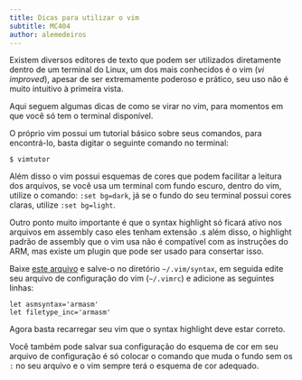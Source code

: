```yaml
---
title: Dicas para utilizar o vim
subtitle: MC404
author: alemedeiros
---
```


Existem diversos editores de texto que podem ser utilizados diretamente dentro
de um terminal do Linux, um dos mais conhecidos é o vim (_vi improved_), apesar
de ser extremamente poderoso e prático, seu uso não é muito intuitivo à primeira
vista.

Aqui seguem algumas dicas de como se virar no vim, para momentos em que você só
tem o terminal disponível.

O próprio vim possui um tutorial básico sobre seus comandos,
para encontrá-lo, basta digitar o seguinte comando no terminal:

    $ vimtutor

Além disso o vim possui esquemas de cores que podem facilitar a leitura dos
arquivos, se você usa um terminal com fundo escuro, dentro do vim, utilize o
comando: `:set bg=dark`, já se o fundo do seu terminal possui cores claras,
utilize `:set bg=light`.

Outro ponto muito importante é que o syntax highlight só ficará ativo nos
arquivos em assembly caso eles tenham extensão .s além disso, o highlight padrão
de assembly que o vim usa não é compatível com as instruções do ARM, mas existe
um plugin que pode ser usado para consertar isso.

Baixe [este arquivo](/files/ta/2013s1-mc404/armasm.vim) e salve-o no diretório
`~/.vim/syntax`, em seguida edite seu arquivo de configuração do vim
(`~/.vimrc`) e adicione as seguintes linhas:

``` {.vimrc}
let asmsyntax='armasm'
let filetype_inc='armasm'
```

Agora basta recarregar seu vim que o syntax highlight deve estar
correto.

Você também pode salvar sua configuração do esquema de cor em seu arquivo de
configuração é só colocar o comando que muda o fundo sem os `:` no seu arquivo e
o vim sempre terá o esquema de cor adequado.
